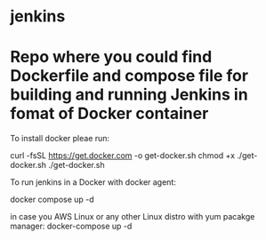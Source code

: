 # jenkins
# Repo where you could find Dockerfile and compose file for building and running Jenkins in fomat of Docker container

To install docker pleae run:

curl -fsSL https://get.docker.com -o get-docker.sh
chmod +x ./get-docker.sh
./get-docker.sh

To run jenkins in a Docker with docker agent:

docker compose up -d

in case you AWS Linux or any other Linux distro with yum pacakge manager: docker-compose up -d 
